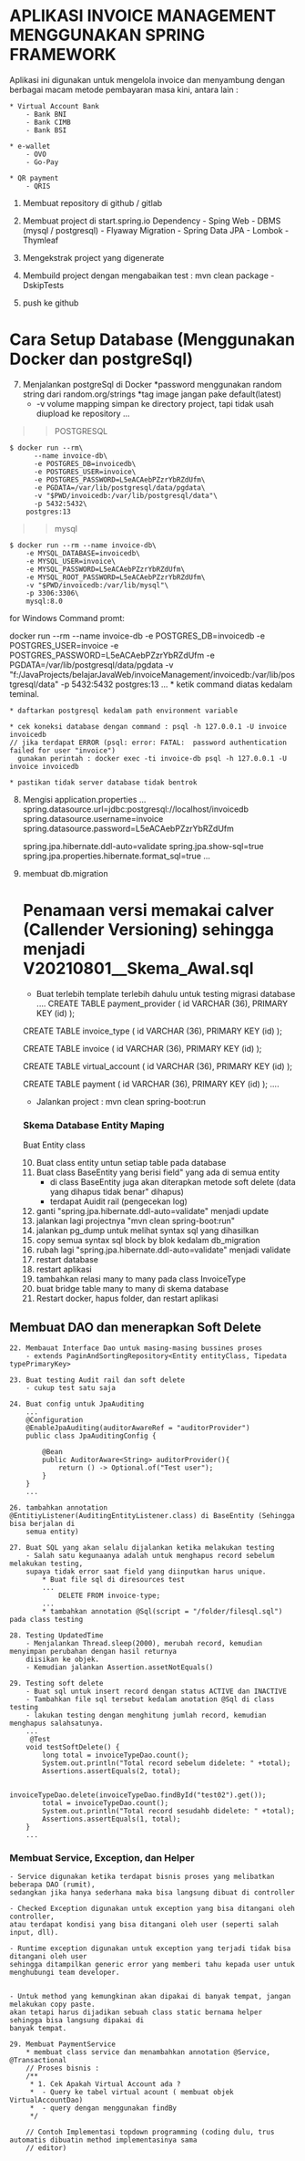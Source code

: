 # APLIKASI INVOICE MANAGEMENT MENGGUNAKAN SPRING FRAMEWORK #

Aplikasi ini digunakan untuk mengelola invoice dan menyambung dengan berbagai macam metode pembayaran masa kini, 
antara lain :

    * Virtual Account Bank
        - Bank BNI
        - Bank CIMB
        - Bank BSI

    * e-wallet
        - OVO
        - Go-Pay

    * QR payment
        - QRIS


1. Membuat repository di github / gitlab

2. Membuat project di start.spring.io
    Dependency
        - Sping Web
        - DBMS (mysql / postgresql)
        - Flyaway Migration
        - Spring Data JPA
        - Lombok
        - Thymleaf

3. Mengekstrak project yang digenerate

4. Membuild project dengan mengabaikan test : mvn clean package -DskipTests

5. push ke github

# Cara Setup Database (Menggunakan Docker dan postgreSql) #

7. Menjalankan postgreSql di Docker
   *password menggunakan random string dari random.org/strings
   *tag image jangan pake default(latest)
    * -v volume mapping simpan ke directory project, tapi tidak usah diupload ke repository
...   
>> POSTGRESQL

	$ docker run --rm\
		  --name invoice-db\
		  -e POSTGRES_DB=invoicedb\
		  -e POSTGRES_USER=invoice\
		  -e POSTGRES_PASSWORD=L5eACAebPZzrYbRZdUfm\
		  -e PGDATA=/var/lib/postgresql/data/pgdata\
		  -v "$PWD/invoicedb:/var/lib/postgresql/data"\
		  -p 5432:5432\
		postgres:13

>> mysql

	$ docker run --rm --name invoice-db\
		-e MYSQL_DATABASE=invoicedb\
		-e MYSQL_USER=invoice\
		-e MYSQL_PASSWORD=L5eACAebPZzrYbRZdUfm\
		-e MYSQL_ROOT_PASSWORD=L5eACAebPZzrYbRZdUfm\
		-v "$PWD/invoicedb:/var/lib/mysql"\
		-p 3306:3306\
		mysql:8.0
    
    

for Windows Command promt:

docker run --rm       --name invoice-db       -e POSTGRES_DB=invoicedb       -e POSTGRES_USER=invoice       -e POSTGRES_PASSWORD=L5eACAebPZzrYbRZdUfm       -e PGDATA=/var/lib/postgresql/data/pgdata       -v "f:/JavaProjects/belajarJavaWeb/invoiceManagement/invoicedb:/var/lib/postgresql/data"       -p 5432:5432     postgres:13
...
    * ketik command diatas kedalam teminal.

    * daftarkan postgresql kedalam path environment variable
      
    * cek koneksi database dengan command : psql -h 127.0.0.1 -U invoice invoicedb    
    // jika terdapat ERROR (psql: error: FATAL:  password authentication failed for user "invoice")
      gunakan perintah : docker exec -ti invoice-db psql -h 127.0.0.1 -U invoice invoicedb
      
    * pastikan tidak server database tidak bentrok
      
8. Mengisi application.properties
... 
   spring.datasource.url=jdbc:postgresql://localhost/invoicedb
   spring.datasource.username=invoice
   spring.datasource.password=L5eACAebPZzrYbRZdUfm
   
   spring.jpa.hibernate.ddl-auto=validate
   spring.jpa.show-sql=true
   spring.jpa.properties.hibernate.format_sql=true
...
   
9. membuat db.migration 
    # Penamaan versi memakai calver (Callender Versioning) sehingga menjadi V20210801__Skema_Awal.sql

    * Buat terlebih template terlebih dahulu untuk testing migrasi database
    ....
      CREATE TABLE payment_provider (
      id VARCHAR (36),
      PRIMARY KEY (id)
      );

    CREATE TABLE invoice_type (
    id VARCHAR (36),
    PRIMARY KEY (id)
    );
    
    CREATE TABLE invoice (
    id VARCHAR (36),
    PRIMARY KEY (id)
    );
    
    CREATE TABLE virtual_account (
    id VARCHAR (36),
    PRIMARY KEY (id)
    );
    
    CREATE TABLE payment (
    id VARCHAR (36),
    PRIMARY KEY (id)
    );
    ....
   
    * Jalankan project : mvn clean spring-boot:run
    
    ### Skema Database Entity Maping
    Buat Entity class
   
   10. Buat class entity untun setiap table pada database
   11. Buat class BaseEntity yang berisi field" yang ada di semua entity
       - di class BaseEntity juga akan diterapkan metode soft delete (data yang dihapus tidak benar" dihapus)
       - terdapat Auidit rail (pengecekan log)
   12. ganti "spring.jpa.hibernate.ddl-auto=validate" menjadi update
   13. jalankan lagi projectnya "mvn clean spring-boot:run"
   14. jalankan pg_dump untuk melihat syntax sql yang dihasilkan
   15. copy semua syntax sql block by blok kedalam db_migration 
   16. rubah lagi "spring.jpa.hibernate.ddl-auto=validate" menjadi validate
   17. restart database
   18. restart aplikasi
   19. tambahkan relasi many to many pada class InvoiceType
   20. buat bridge table many to many di skema database
   21. Restart docker, hapus folder, dan restart aplikasi
    
## Membuat DAO dan menerapkan Soft Delete

    22. Membauat Interface Dao untuk masing-masing bussines proses
        - extends PaginAndSortingRepository<Entity entityClass, Tipedata typePrimaryKey>

    23. Buat testing Audit rail dan soft delete
        - cukup test satu saja

    24. Buat config untuk JpaAuditing
        ...
        @Configuration
        @EnableJpaAuditing(auditorAwareRef = "auditorProvider")
        public class JpaAuditingConfig {
        
            @Bean
            public AuditorAware<String> auditorProvider(){
                return () -> Optional.of("Test user");
            }
        }
        ...
    
    26. tambahkan annotation @EntitiyListener(AuditingEntityListener.class) di BaseEntity (Sehingga bisa berjalan di 
        semua entity)

    27. Buat SQL yang akan selalu dijalankan ketika melakukan testing
        - Salah satu kegunaanya adalah untuk menghapus record sebelum melakukan testing,
        supaya tidak error saat field yang diinputkan harus unique.
            * Buat file sql di diresources test
            ...
                DELETE FROM invoice-type;
            ...
            * tambahkan annotation @Sql(script = "/folder/filesql.sql") pada class testing

    28. Testing UpdatedTime
        - Menjalankan Thread.sleep(2000), merubah record, kemudian menyimpan perubahan dengan hasil returnya
        diisikan ke objek.
        - Kemudian jalankan Assertion.assetNotEquals()

    29. Testing soft delete
        - Buat sql untuk insert record dengan status ACTIVE dan INACTIVE
        - Tambahkan file sql tersebut kedalam anotation @Sql di class testing
        - lakukan testing dengan menghitung jumlah record, kemudian menghapus salahsatunya.
        ...
         @Test
        void testSoftDelete() {
            long total = invoiceTypeDao.count();
            System.out.println("Total record sebelum didelete: " +total);
            Assertions.assertEquals(2, total);
    
            invoiceTypeDao.delete(invoiceTypeDao.findById("test02").get());
            total = invoiceTypeDao.count();
            System.out.println("Total record sesudahb didelete: " +total);
            Assertions.assertEquals(1, total);
        }
        ...
    
### Membuat Service, Exception, dan Helper
    - Service digunakan ketika terdapat bisnis proses yang melibatkan beberapa DAO (rumit),
    sedangkan jika hanya sederhana maka bisa langsung dibuat di controller

    - Checked Exception digunakan untuk exception yang bisa ditangani oleh controller,
    atau terdapat kondisi yang bisa ditangani oleh user (seperti salah input, dll).
    
    - Runtime exception digunakan untuk exception yang terjadi tidak bisa ditangani oleh user
    sehingga ditampilkan generic error yang memberi tahu kepada user untuk menghubungi team developer.

    
    - Untuk method yang kemungkinan akan dipakai di banyak tempat, jangan melakukan copy paste.
    akan tetapi harus dijadikan sebuah class static bernama helper sehingga bisa langsung dipakai di
    banyak tempat.

    29. Membuat PaymentService
        * membuat class service dan menambahkan annotation @Service, @Transactional
        // Proses bisnis :
        /**
         * 1. Cek Apakah Virtual Account ada ?
         *  - Query ke tabel virtual acount ( membuat objek VirtualAccountDao)
         *  - query dengan menggunakan findBy
         */

        // Contoh Implementasi topdown programming (coding dulu, trus automatis dibuatin method implementasinya sama 
        // editor)
